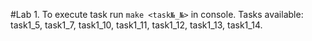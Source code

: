 #Lab 1.
To execute task run `make <task№_№>` in console.
Tasks available: task1_5, task1_7, task1_10, task1_11, task1_12, task1_13, task1_14.
